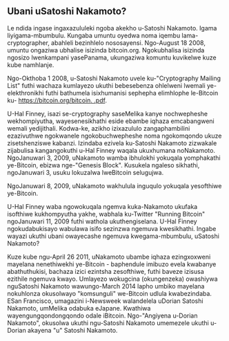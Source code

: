 ## Ubani uSatoshi Nakamoto?
Le ndida ingase ingaxazululeki ngoba akekho u-Satoshi Nakamoto. Igama liyigama-mbumbulu. Kungaba umuntu oyedwa noma iqembu lama-cryptographer, abahleli bezinhlelo nososayensi. Ngo-August 18 2008, umuntu ongaziwa ubhalise isizinda bitcoin.org. Ngokubhalisa isizinda ngosizo lwenkampani yasePanama, ukungaziwa komuntu kuvikelwe kuze kube namhlanje.

Ngo-Okthoba 1 2008, u-Satoshi Nakamoto uvele ku-"Cryptography Mailing List" futhi wachaza kumlayezo ukuthi bebesebenza ohlelweni lwemali ye-elekthronikhi futhi bathumela isixhumanisi sephepha elimhlophe le-Bitcoin ku- [https://bitcoin.org/bitcoin. .pdf](https://bitcoin.org/bitcoin.pdf).

U-Hal Finney, isazi se-cryptography saseMelika kanye nochwepheshe wekhompiyutha, wayesenesikhathi eside ebambe iqhaza emcabangweni wemali yedijithali. Kodwa-ke, azikho izixazululo zangaphambilini ezazivuthwe ngokwanele ngokobuchwepheshe noma ngokomqondo ukuze zisetshenziswe kabanzi. Izindaba ezivela ku-Satoshi Nakamoto zizwakale zijabulisa kangangokuthi u-Hal Finney waqala ukuxhumana noNakamoto. NgoJanuwari 3, 2009, uNakamoto wamba ibhulokhi yokuqala yomphakathi ye-Bitcoin, ebizwa nge-"Genesis Block". Kusukela ngaleso sikhathi, ngoJanuwari 3, usuku lokuzalwa lweBitcoin selugujwa.

NgoJanuwari 8, 2009, uNakamoto wakhulula inguqulo yokuqala yesofthiwe ye-Bitcoin.

U-Hal Finney waba ngowokuqala ngemva kuka-Nakamoto ukufaka isofthiwe kukhompyutha yakhe, wabhala ku-Twitter "Running Bitcoin" ngoJanuwari 11, 2009 futhi wathola ukuthengiselana. U-Hal Finney ngokudabukisayo wabulawa isifo sezinzwa ngemuva kwesikhathi. Ingabe wayazi ukuthi ubani owayecashe ngemuva kwegama-mbumbulu, uSatoshi Nakamoto?

Kuze kube ngu-April 26 2011, uNakamoto ubambe iqhaza ezingxoxweni mayelana nenethiwekhi ye-Bitcoin - baphendule imibuzo evela kwabanye abathuthukisi, bachaza izici ezintsha zesofthiwe, futhi baveze izisusa ezithile ngemuva kwayo. Umlayezo wokugcina (okungenzeka) owashiywa nguSatoshi Nakamoto wawungo-March 2014 lapho umbiko mayelana nokuhlonza okusolwayo "komsunguli" we-Bitcoin udlula kwabezindaba. ESan Francisco, umagazini i-Newsweek walandelela uDorian Satoshi Nakamoto, umMelika odabuka eJapane. Kwathiwa wayengungqondongqondo odale iBitcoin. Ngo-"Angiyena u-Dorian Nakamoto", okusolwa ukuthi ngu-Satoshi Nakamoto umemezele ukuthi u-Dorian akayena "u" Satoshi Nakamoto.

